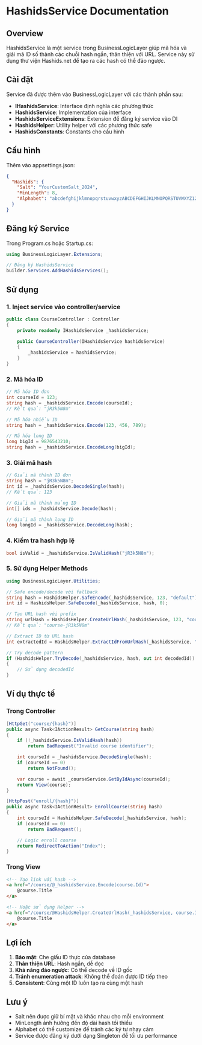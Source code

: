 # HashidsService Documentation

## Overview

HashidsService là một service trong BusinessLogicLayer giúp mã hóa và giải mã ID số thành các chuỗi hash ngắn, thân thiện với URL. Service này sử dụng thư viện Hashids.net để tạo ra các hash có thể đảo ngược.

## Cài đặt

Service đã được thêm vào BusinessLogicLayer với các thành phần sau:

- **IHashidsService**: Interface định nghĩa các phương thức
- **HashidsService**: Implementation của interface
- **HashidsServiceExtensions**: Extension để đăng ký service vào DI
- **HashidsHelper**: Utility helper với các phương thức safe
- **HashidsConstants**: Constants cho cấu hình

## Cấu hình

Thêm vào appsettings.json:

```json
{
  "Hashids": {
    "Salt": "YourCustomSalt_2024",
    "MinLength": 8,
    "Alphabet": "abcdefghijklmnopqrstuvwxyzABCDEFGHIJKLMNOPQRSTUVWXYZ1234567890"
  }
}
```

## Đăng ký Service

Trong Program.cs hoặc Startup.cs:

```csharp
using BusinessLogicLayer.Extensions;

// Đăng ký HashidsService
builder.Services.AddHashidsServices();
```

## Sử dụng

### 1. Inject service vào controller/service

```csharp
public class CourseController : Controller
{
    private readonly IHashidsService _hashidsService;

    public CourseController(IHashidsService hashidsService)
    {
        _hashidsService = hashidsService;
    }
}
```

### 2. Mã hóa ID

```csharp
// Mã hóa ID đơn
int courseId = 123;
string hash = _hashidsService.Encode(courseId);
// Kết quả: "jR3k5N8m"

// Mã hóa nhiều ID
string hash = _hashidsService.Encode(123, 456, 789);

// Mã hóa long ID
long bigId = 9876543210;
string hash = _hashidsService.EncodeLong(bigId);
```

### 3. Giải mã hash

```csharp
// Giải mã thành ID đơn
string hash = "jR3k5N8m";
int id = _hashidsService.DecodeSingle(hash);
// Kết quả: 123

// Giải mã thành mảng ID
int[] ids = _hashidsService.Decode(hash);

// Giải mã thành long ID
long longId = _hashidsService.DecodeLong(hash);
```

### 4. Kiểm tra hash hợp lệ

```csharp
bool isValid = _hashidsService.IsValidHash("jR3k5N8m");
```

### 5. Sử dụng Helper Methods

```csharp
using BusinessLogicLayer.Utilities;

// Safe encode/decode với fallback
string hash = HashidsHelper.SafeEncode(_hashidsService, 123, "default");
int id = HashidsHelper.SafeDecode(_hashidsService, hash, 0);

// Tạo URL hash với prefix
string urlHash = HashidsHelper.CreateUrlHash(_hashidsService, 123, "course");
// Kết quả: "course-jR3k5N8m"

// Extract ID từ URL hash
int extractedId = HashidsHelper.ExtractIdFromUrlHash(_hashidsService, "course-jR3k5N8m", "course");

// Try decode pattern
if (HashidsHelper.TryDecode(_hashidsService, hash, out int decodedId))
{
    // Sử dụng decodedId
}
```

## Ví dụ thực tế

### Trong Controller

```csharp
[HttpGet("course/{hash}")]
public async Task<IActionResult> GetCourse(string hash)
{
    if (!_hashidsService.IsValidHash(hash))
        return BadRequest("Invalid course identifier");

    int courseId = _hashidsService.DecodeSingle(hash);
    if (courseId == 0)
        return NotFound();

    var course = await _courseService.GetByIdAsync(courseId);
    return View(course);
}

[HttpPost("enroll/{hash}")]
public async Task<IActionResult> EnrollCourse(string hash)
{
    int courseId = HashidsHelper.SafeDecode(_hashidsService, hash);
    if (courseId == 0)
        return BadRequest();

    // Logic enroll course
    return RedirectToAction("Index");
}
```

### Trong View

```html
<!-- Tạo link với hash -->
<a href="/course/@_hashidsService.Encode(course.Id)">
    @course.Title
</a>

<!-- Hoặc sử dụng Helper -->
<a href="/course/@HashidsHelper.CreateUrlHash(_hashidsService, course.Id, "course")">
    @course.Title
</a>
```

## Lợi ích

1. **Bảo mật**: Che giấu ID thực của database
2. **Thân thiện URL**: Hash ngắn, dễ đọc
3. **Khả năng đảo ngược**: Có thể decode về ID gốc
4. **Tránh enumeration attack**: Không thể đoán được ID tiếp theo
5. **Consistent**: Cùng một ID luôn tạo ra cùng một hash

## Lưu ý

- Salt nên được giữ bí mật và khác nhau cho mỗi environment
- MinLength ảnh hưởng đến độ dài hash tối thiểu
- Alphabet có thể customize để tránh các ký tự nhạy cảm
- Service được đăng ký dưới dạng Singleton để tối ưu performance
